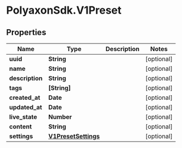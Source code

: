 # PolyaxonSdk.V1Preset

## Properties

Name | Type | Description | Notes
------------ | ------------- | ------------- | -------------
**uuid** | **String** |  | [optional] 
**name** | **String** |  | [optional] 
**description** | **String** |  | [optional] 
**tags** | **[String]** |  | [optional] 
**created_at** | **Date** |  | [optional] 
**updated_at** | **Date** |  | [optional] 
**live_state** | **Number** |  | [optional] 
**content** | **String** |  | [optional] 
**settings** | [**V1PresetSettings**](V1PresetSettings.md) |  | [optional] 


